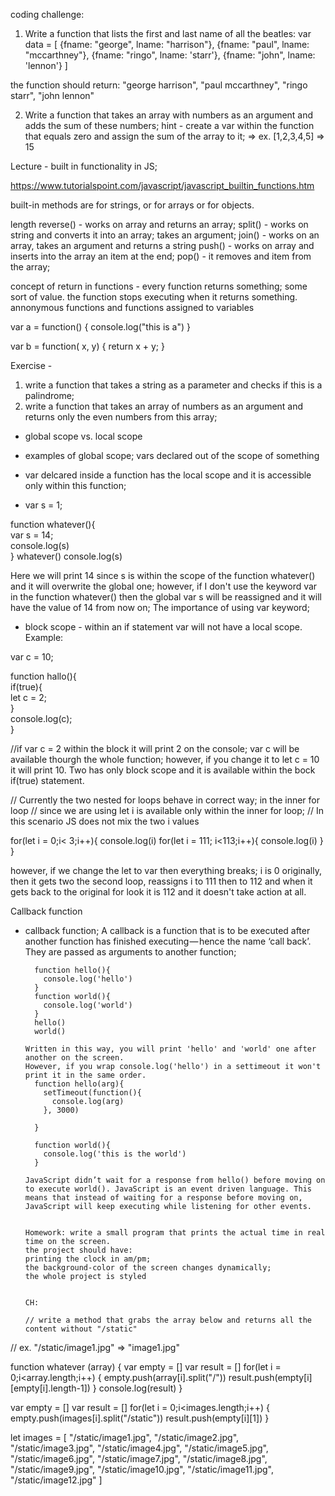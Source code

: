 coding challenge:


1. Write a function that lists the first and last name of all the beatles:
var data = [
    {fname: "george", lname: "harrison"},
    {fname: "paul", lname: "mccarthney"},
    {fname: "ringo", lname: 'starr'},
    {fname: "john", lname: 'lennon'}
]

the function should return: "george harrison", "paul mccarthney", "ringo starr", "john lennon"

2. Write a function that takes an array with numbers as an argument and adds the sum of these numbers; hint - create a var within the function that equals zero and assign the sum of the array to it; => ex. [1,2,3,4,5] => 15

Lecture - built in functionality in JS;

https://www.tutorialspoint.com/javascript/javascript_builtin_functions.htm

built-in methods are for strings, or for arrays or for objects.

length
reverse() - works on array and returns an array;
split() - works on string and converts it into an array; takes an argument;
join() - works on an array, takes an argument and returns a string
push() - works on array and inserts into the array an item at the end;
pop() - it removes and item from the array;

concept of return in functions - every function returns something; some sort of value. the function stops executing when it returns something.
annonymous functions and functions assigned to variables

var a = function() {
	console.log("this is a")
}

var b = function( x, y) {
	return x + y;
}

Exercise - 
1. write a function that takes a string as a parameter and checks if this is a palindrome;
2. write a function that takes an array of numbers as an argument and returns only the even numbers from this array;





- global scope vs. local scope

 - examples of global scope; vars declared out of the scope of something  
 - var delcared inside a function has the local scope and it is accessible only within this function;  

 - var s = 1;

  function whatever(){  
	var s = 14;  
	console.log(s)  
 } 
 whatever()
 console.log(s) 
 
 Here we will print 14 since s is within the scope of the function whatever() and it will overwrite the global one;
 however, if I don't use the keyword var in the function whatever() then the global var s will be reassigned and it will have the value of 14 from now on; The importance of using var keyword;
 
 - block scope - within an if statement var will not have a local scope. Example:  
 
 var c = 10;  

function hallo(){  
if(true){  
	let c = 2;  
 }  
console.log(c);  
}

 //if var c = 2 within the block it will print 2 on the console; var c will be available thourgh the whole function; however, if you change it to let c = 10 it will print 10. Two has only block scope and it is available within the bock if(true) statement.


 // Currently the two nested for loops behave in correct way; in the inner for loop
// since we are using let i is available only within the inner for loop;
// In this scenario JS does not mix the two i values


for(let i = 0;i< 3;i++){
  console.log(i)
  for(let i = 111; i<113;i++){
    console.log(i)
  }
}

however, if we change the let to var then everything breaks; i is 0 originally, then it gets two the second loop, reassigns i to 111 then to 112 and when it gets back to the original for look it is 112 and it doesn't take action at all.


Callback function

- callback function;
    A callback is a function that is to be executed after another function has finished executing — hence the name ‘call back’. They are passed as arguments to another function;

        function hello(){
          console.log('hello')
        }
        function world(){
          console.log('world')
        }
        hello()
        world()

      Written in this way, you will print 'hello' and 'world' one after another on the screen.
      However, if you wrap console.log('hello') in a settimeout it won't print it in the same order.
        function hello(arg){
          setTimeout(function(){
            console.log(arg)
          }, 3000)

        }

        function world(){
          console.log('this is the world')
        }
      
      JavaScript didn’t wait for a response from hello() before moving on to execute world(). JavaScript is an event driven language. This means that instead of waiting for a response before moving on, JavaScript will keep executing while listening for other events.


      Homework: write a small program that prints the actual time in real time on the screen.
      the project should have:
      printing the clock in am/pm;
      the background-color of the screen changes dynamically;
      the whole project is styled 


      CH:

      // write a method that grabs the array below and returns all the content without "/static"
// ex.  "/static/image1.jpg" => "image1.jpg"



function whatever (array) {
     var empty = []
     var result = []
     for(let i = 0;i<array.length;i++) {
         empty.push(array[i].split("/"))
         result.push(empty[i][empty[i].length-1])
     }
     console.log(result)
 }

 var empty = []
var result = []
for(let i = 0;i<images.length;i++) {
    empty.push(images[i].split("/static"))
    result.push(empty[i][1])
}


 let images = [
 "/static/image1.jpg", "/static/image2.jpg", "/static/image3.jpg", "/static/image4.jpg",
 "/static/image5.jpg", "/static/image6.jpg", "/static/image7.jpg", "/static/image8.jpg",
 "/static/image9.jpg", "/static/image10.jpg", "/static/image11.jpg", "/static/image12.jpg"
 ]







